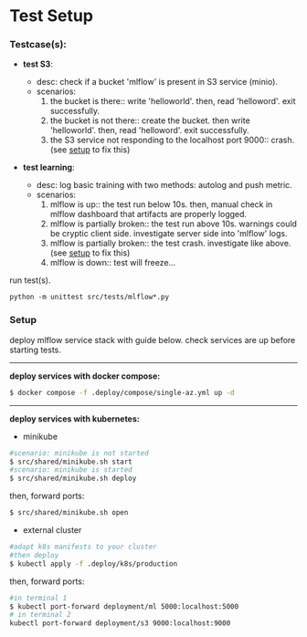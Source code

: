 # Test Setup

### Testcase(s):

- **test S3**: 
  - desc: check if a bucket 'mlflow' is present in S3 service (minio).
  - scenarios:
    1. the bucket is there:: write 'helloworld'. then, read 'helloword'. exit successfully. 
    2. the bucket is not there:: create the bucket. then write 'helloworld'. then, read 'helloword'. exit successfully.
    3. the S3 service not responding to the localhost port 9000:: crash. (see [setup](#Setup) to fix this)

- **test learning**:
  - desc: log basic training with two methods: autolog and push metric.
  - scenarios:
    1. mlflow is up:: the test run below 10s. then, manual check in mlflow dashboard that artifacts are properly logged.
    2. mlflow is partially broken:: the test run above 10s. warnings could be cryptic client side. investigate server side into 'mlflow' logs. 
    3. mlflow is partially broken:: the test crash. investigate like above. (see [setup](#Setup) to fix this)
    4. mlflow is down:: test will freeze...


run test(s).

````
python -m unittest src/tests/mlflow*.py
````

### Setup

deploy mlflow service stack with guide below. check services are up before starting tests.

---

**deploy services with docker compose:**
````bash
$ docker compose -f .deploy/compose/single-az.yml up -d
````

---
**deploy services with kubernetes:**

- minikube

````bash
#scenario: minikube is not started
$ src/shared/minikube.sh start
#scenario: minikube is started
$ src/shared/minikube.sh deploy
````
then, forward ports:
````bash
$ src/shared/minikube.sh open
````

- external cluster

````bash
#adapt k8s manifests to your cluster
#then deploy
$ kubectl apply -f .deploy/k8s/production
````
then, forward ports:
````bash
#in terminal 1
$ kubectl port-forward deployment/ml 5000:localhost:5000
# in terminal 2
kubectl port-forward deployment/s3 9000:localhost:9000 
````





